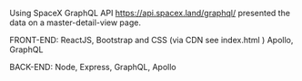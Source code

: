 Using SpaceX GraphQL API https://api.spacex.land/graphql/ presented the data on a master-detail-view page. 

FRONT-END: ReactJS, Bootstrap and CSS (via CDN see index.html ) Apollo, GraphQL 

BACK-END: Node, Express, GraphQL, Apollo 
